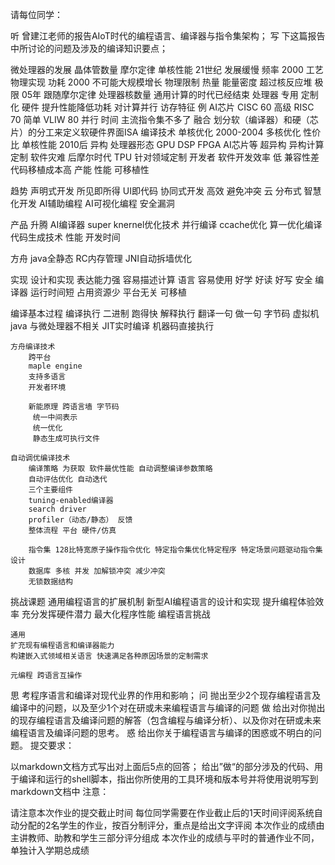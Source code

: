 请每位同学：

听 曾建江老师的报告AIoT时代的编程语言、编译器与指令集架构；
写 下这篇报告中所讨论的问题及涉及的编译知识要点；

微处理器的发展
    晶体管数量 摩尔定律
    单核性能 21世纪 发展缓慢
    频率 2000 工艺 物理实现 
    功耗 2000 不可能大规模增长 物理限制 热量 能量密度 超过核反应堆 极限
    05年 跟随摩尔定律 处理器核数量
通用计算的时代已经结束
    处理器 专用 定制化 硬件 提升性能降低功耗 对计算并行 访存特征
    例 AI芯片
CISC 60 高级
RISC 70 简单
VLIW 80 并行
    时间 主流指令集不多了
    融合
    划分软（编译器）和硬（芯片）的分工来定义软硬件界面ISA
编译技术
    单核优化 2000-2004
    多核优化  性价比 单核性能
    2010后 异构 处理器形态 GPU DSP FPGA AI芯片等 超异构 异构计算 定制
 软件灾难
    后摩尔时代
    TPU 针对领域定制
开发者
    软件开发效率 低
    兼容性差 代码移植成本高
    产能 性能 可移植性

趋势
    声明式开发 所见即所得 UI即代码
    协同式开发 高效 避免冲突 云 分布式 
    智慧化开发 AI辅助编程 AI可视化编程 安全漏洞

产品
    升腾 AI编译器
    super knernel优化技术
    并行编译 ccache优化
    算一优化编译 代码生成技术  性能 开发时间

方舟
    java全静态
    RC内存管理
    JNI自动拆墙优化

实现
    设计和实现
     表达能力强 容易描述计算
     语言 容易使用 好学 好读 好写 安全
     编译器 运行时间短 占用资源少 平台无关 可移植
    
编译基本过程
    编译执行 二进制 跑得快
    解释执行 翻译一句 做一句
    字节码 虚拟机 java 与微处理器不相关 JIT实时编译 机器码直接执行

    方舟编译技术
        跨平台
        maple engine
        支持多语言
        开发者环境

        新能原理 跨语言墙 字节码 
         统一中间表示
         统一优化
         静态生成可执行文件

    自动调优编译技术
        编译策略 为获取 软件最优性能 自动调整编译参数策略
        自动评估优化 自动迭代
        三个主要组件
        tuning-enabled编译器
        search driver
        profiler（动态/静态） 反馈
        整体流程 平台 硬件/仿真

        指令集 128比特宽原子操作指令优化 特定指令集优化特定程序 特定场景问题驱动指令集设计
        数据库 多核 并发 加解锁冲突 减少冲突
        无锁数据结构

挑战课题
    通用编程语言的扩展机制
    新型AI编程语言的设计和实现
    提升编程体验效率 充分发挥硬件潜力 最大化程序性能
    编程语言挑战

    通用
    扩充现有编程语言和编译器能力
    构建嵌入式领域相关语言 快速满足各种原因场景的定制需求

    元编程 跨语言互操作

    


思 考程序语言和编译对现代业界的作用和影响；
问 抛出至少2个现存编程语言及编译中的问题，以及至少1个对在研或未来编程语言与编译的问题
做 给出对你抛出的现存编程语言及编译问题的解答（包含编程与编译分析）、以及你对在研或未来编程语言及编译问题的思考。
惑 给出你关于编程语言与编译的困惑或不明白的问题。
提交要求：

以markdown文档方式写出对上面后5点的回答；
给出”做“的部分涉及的代码、用于编译和运行的shell脚本，指出你所使用的工具环境和版本号并将使用说明写到markdown文档中
注意：

请注意本次作业的提交截止时间
每位同学需要在作业截止后的1天时间评阅系统自动分配的2名学生的作业，按百分制评分，重点是给出文字评阅
本次作业的成绩由主讲教师、助教和学生三部分评分组成
本次作业的成绩与平时的普通作业不同，单独计入学期总成绩